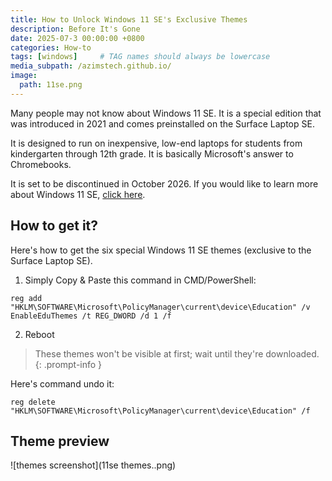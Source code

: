 ```yaml
---
title: How to Unlock Windows 11 SE's Exclusive Themes
description: Before It's Gone
date: 2025-07-3 00:00:00 +0800
categories: How-to
tags: [windows]     # TAG names should always be lowercase
media_subpath: /azimstech.github.io/
image:
  path: 11se.png
---
```


Many people may not know about Windows 11 SE. It is a special edition that was introduced in 2021 and comes preinstalled on the Surface Laptop SE.  

It is designed to run on inexpensive, low-end laptops for students from kindergarten through 12th grade. It is basically Microsoft's answer to Chromebooks.  

It is set to be discontinued in October 2026. If you would like to learn more about Windows 11 SE, [click here](https://archive.is/%20Be3J).  

## How to get it?

Here's how to get the six special Windows 11 SE themes (exclusive to the Surface Laptop SE). 

1. Simply Copy & Paste this command in CMD/PowerShell:

```console
reg add "HKLM\SOFTWARE\Microsoft\PolicyManager\current\device\Education" /v EnableEduThemes /t REG_DWORD /d 1 /f
```
2. Reboot

> These themes won't be visible at first; wait until they're downloaded.
{: .prompt-info }

Here's command undo it:

```console
reg delete "HKLM\SOFTWARE\Microsoft\PolicyManager\current\device\Education" /f
```
## Theme preview

![themes screenshot](11se themes..png)